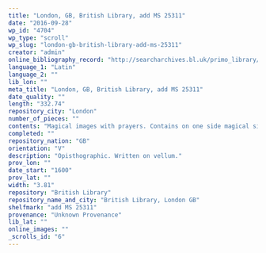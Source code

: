 ```yaml
---
title: "London, GB, British Library, add MS 25311"
date: "2016-09-28"
wp_id: "4704"
wp_type: "scroll"
wp_slug: "london-gb-british-library-add-ms-25311"
creator: "admin"
online_bibliography_record: "http://searcharchives.bl.uk/primo_library/libweb/action/display.do?tabs=detailsTab&ct=display&fn=search&doc=IAMS032-002032603&indx=1&recIds=IAMS032-002032603&recIdxs=0&elementId=0&renderMode=poppedOut&displayMode=full&frbrVersion=&dscnt=1&frbg=&scp.scps=scope%3A%28BL%29&tab=local&dstmp=1403977120224&srt=rank&mode=Basic&dum=true&vl(freeText0)=add+MS+25311&vid=IAMS_VU2"
language_1: "Latin"
language_2: ""
lib_lon: ""
meta_title: "London, GB, British Library, add MS 25311"
date_quality: ""
length: "332.74"
repository_city: "London"
number_of_pieces: ""
contents: "Magical images with prayers. Contains on one side magical signs for charms against diseases, wounds, etc. and on the other prayers in Latin."
completed: ""
repository_nation: "GB"
orientation: "V"
description: "Opisthographic. Written on vellum."
prov_lon: ""
date_start: "1600"
prov_lat: ""
width: "3.81"
repository: "British Library"
repository_name_and_city: "British Library, London GB"
shelfmark: "add MS 25311"
provenance: "Unknown Provenance"
lib_lat: ""
online_images: ""
_scrolls_id: "6"
---
```



